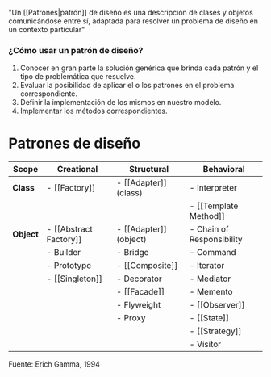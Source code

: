 "Un [[Patrones|patrón]] de diseño es una descripción de clases y objetos comunicándose entre sí, adaptada para resolver un problema de diseño en un contexto particular" 

### ¿Cómo usar un patrón de diseño?
1. Conocer en gran parte la solución genérica que brinda cada patrón y el tipo de problemática que resuelve.
2. Evaluar la posibilidad de aplicar el o los patrones en el problema correspondiente.
3. Definir la implementación de los mismos en nuestro modelo.
4. Implementar los métodos correspondientes.

# Patrones de diseño
| Scope      | Creational            | Structural            | Behavioral                    |
|------------|-----------------------|-----------------------|-------------------------------|
| **Class**  | - [[Factory]]         | - [[Adapter]] (class) | - Interpreter                 |
|            |                       |                       | - [[Template Method]]         |
| **Object** | - [[Abstract Factory]]| - [[Adapter]] (object)| - Chain of Responsibility     |
|            | - Builder             | - Bridge              | - Command                     |
|            | - Prototype           | - [[Composite]]       | - Iterator                    |
|            | - [[Singleton]]       | - Decorator           | - Mediator                    |
|            |                       | - [[Facade]]          | - Memento                     |
|            |                       | - Flyweight           | - [[Observer]]                    |
|            |                       | - Proxy               | - [[State]]                   |
|            |                       |                       | - [[Strategy]]                |    |
|            |                       |                       | - Visitor                     |

Fuente: Erich Gamma, 1994

